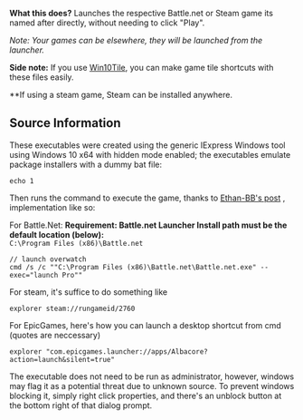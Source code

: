 <b>What this does?</b> Launches the respective Battle.net or Steam game its named after directly, without needing to click "Play".



*Note: Your games can be elsewhere, they will be launched from the launcher.*

<b>Side note:</b> If you use <a href="https://forum.xda-developers.com/windows-10/development/win10tile-native-custom-windows-10-t3248677">Win10Tile</a>, you can make game tile shortcuts with these files easily.

**If using a steam game, Steam can be installed anywhere.

## Source Information

These executables were created using the generic IExpress Windows tool using Windows 10 x64 with hidden mode enabled; the executables emulate package installers with a dummy bat file:
```
echo 1
```

Then runs the command to execute the game, thanks to <a href="https://github.com/dafzor/bnetlauncher/issues/22#issuecomment-399788430">Ethan-BB's post</a> , implementation like so:

For Battle.Net: 
**Requirement: Battle.net Launcher Install path must be the default location (below):**<br />
```C:\Program Files (x86)\Battle.net```
```
// launch overwatch
cmd /s /c ""C:\Program Files (x86)\Battle.net\Battle.net.exe" --exec="launch Pro""
```

For steam, it's suffice to do something like
```launch x
explorer steam://rungameid/2760
```

For EpicGames, here's how you can launch a desktop shortcut from cmd (quotes are neccessary)
```
explorer "com.epicgames.launcher://apps/Albacore?action=launch&silent=true"
```

The executable does not need to be run as administrator, however, windows may flag it as a potential threat due to unknown source. To prevent windows blocking it, simply right click properties, and there's an unblock button at the bottom right of that dialog prompt.
